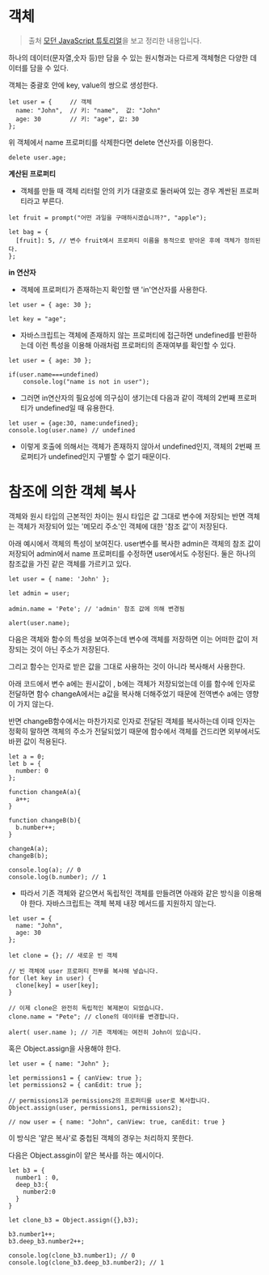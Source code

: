 # 객체

> 출처 [모던 JavaScript 튜토리얼](https://ko.javascript.info/)을 보고 정리한 내용입니다.

하나의 데이터(문자열,숫자 등)만 담을 수 있는 원시형과는 다르게 객체형은 다양한 데이터를 담을 수 있다.

객체는 중괄호 안에 key, value의 쌍으로 생성한다.

```
let user = {     // 객체
  name: "John",  // 키: "name",  값: "John"
  age: 30        // 키: "age", 값: 30
};
```

위 객체에서 name 프로퍼티를 삭제한다면 delete 연산자를 이용한다.

```
delete user.age;
```

**계산된 프로퍼티**

-   객체를 만들 때 객체 리터럴 안의 키가 대괄호로 둘러싸여 있는 경우 계싼된 프로퍼티라고 부른다.

```
let fruit = prompt("어떤 과일을 구매하시겠습니까?", "apple");

let bag = {
  [fruit]: 5, // 변수 fruit에서 프로퍼티 이름을 동적으로 받아온 후에 객체가 정의된다.
};
```

**in 연산자**

-   객체에 프로퍼티가 존재하는지 확인할 땐 'in'연산자를 사용한다.

```
let user = { age: 30 };

let key = "age";
```

-   자바스크립트는 객체에 존재하지 않는 프로퍼티에 접근하면 undefined를 반환하는데 이런 특성을 이용해 아래처럼 프로퍼티의 존재여부를 확인할 수 있다.

```
let user = { age: 30 };

if(user.name===undefined)
    console.log("name is not in user");
```

-   그러면 in연산자의 필요성에 의구심이 생기는데 다음과 같이 객체의 2번째 프로퍼티가 undefined일 때 유용한다.

```
let user = {age:30, name:undefined};
console.log(user.name) // undefined
```

-   이렇게 호출에 의해서는 객체가 존재하지 않아서 undefined인지, 객체의 2번째 프로퍼티가 undefined인지 구별할 수 없기 때문이다.

# 참조에 의한 객체 복사

객체와 원시 타입의 근본적인 차이는 원시 타입은 값 그대로 변수에 저장되는 반면 객체는 객체가 저장되어 있는 '메모리 주소'인 객체에 대한 '참조 값'이 저장된다.

아래 예시에서 객체의 특성이 보여진다. user변수를 복사한 admin은 객체의 참조 값이 저장되어 admin에서 name 프로퍼티를 수정하면 user에서도 수정된다. 둘은 하나의 참조값을 가진 같은 객체를 가르키고 있다.

```
let user = { name: 'John' };

let admin = user;

admin.name = 'Pete'; // 'admin' 참조 값에 의해 변경됨

alert(user.name);
```

다음은 객체와 함수의 특성을 보여주는데 변수에 객체를 저장하면 이는 어떠한 값이 저장되는 것이 아닌 주소가 저장된다.

그리고 함수는 인자로 받은 값을 그대로 사용하는 것이 아니라 복사해서 사용한다.

아래 코드에서 변수 a에는 원시값이 , b에는 객체가 저장되었는데 이를 함수에 인자로 전달하면 함수 changeA에서는 a값을 복사해 더해주었기 때문에 전역변수 a에는 영향이 가지 않는다.

반면 changeB함수에서는 마찬가지로 인자로 전달된 객체를 복사하는데 이때 인자는 정확히 말하면 객체의 주소가 전달되었기 때문에 함수에서 객체를 건드리면 외부에서도 바뀐 값이 적용된다.

```
let a = 0;
let b = {
  number: 0
};

function changeA(a){
  a++;
}

function changeB(b){
  b.number++;
}

changeA(a);
changeB(b);

console.log(a); // 0
console.log(b.number); // 1
```

-   따라서 기존 객체와 같으면서 독립적인 객체를 만들려면 아래와 같은 방식을 이용해야 한다. 자바스크립트는 객체 복제 내장 메서드를 지원하지 않는다.

```
let user = {
  name: "John",
  age: 30
};

let clone = {}; // 새로운 빈 객체

// 빈 객체에 user 프로퍼티 전부를 복사해 넣습니다.
for (let key in user) {
  clone[key] = user[key];
}

// 이제 clone은 완전히 독립적인 복제본이 되었습니다.
clone.name = "Pete"; // clone의 데이터를 변경합니다.

alert( user.name ); // 기존 객체에는 여전히 John이 있습니다.
```

혹은 Object.assign을 사용해야 한다.

```
let user = { name: "John" };

let permissions1 = { canView: true };
let permissions2 = { canEdit: true };

// permissions1과 permissions2의 프로퍼티를 user로 복사합니다.
Object.assign(user, permissions1, permissions2);

// now user = { name: "John", canView: true, canEdit: true }
```

이 방식은 '얕은 복사'로 중첩된 객체의 경우는 처리하지 못한다.

다음은 Object.assgin이 얕은 복사를 하는 예시이다.

```
let b3 = {
  number1 : 0,
  deep_b3:{
    number2:0
  }
}

let clone_b3 = Object.assign({},b3);

b3.number1++;
b3.deep_b3.number2++;

console.log(clone_b3.number1); // 0
console.log(clone_b3.deep_b3.number2); // 1
```
